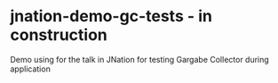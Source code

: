 # jnation-demo-gc-tests - in construction

Demo using for the talk in JNation for testing Gargabe Collector during application
